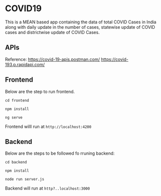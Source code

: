 # COVID19

This is a MEAN based app containing the data of total COVID Cases in India along with daily update in the number of cases, statewise update of COVID cases and districtwise update of COVID Cases.

## APIs

Reference: https://covid-19-apis.postman.com/
https://covid-193.p.rapidapi.com/

## Frontend

Below are the step to run frontend.

`cd frontend`

`npm install`

`ng serve`

Frontend willl run at `http://localhost:4200`

## Backend

Below are the steps to be followed fo rruning backend:

`cd backend`

`npm install`

`node run server.js`

Backend will run at `http?..localhost:3000`